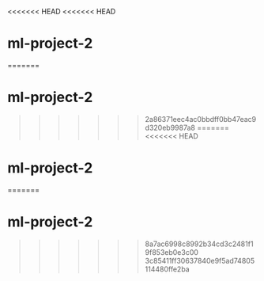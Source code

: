 <<<<<<< HEAD
<<<<<<< HEAD
# ml-project-2
=======
# ml-project-2
>>>>>>> 2a86371eec4ac0bbdff0bb47eac9d320eb9987a8
=======
<<<<<<< HEAD
# ml-project-2
=======
# ml-project-2
>>>>>>> 8a7ac6998c8992b34cd3c2481f19f853eb0e3c00
>>>>>>> 3c85411ff30637840e9f5ad74805114480ffe2ba
